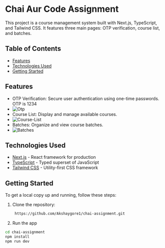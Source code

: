 # Chai Aur Code Assignment

This project is a course management system built with Next.js, TypeScript, and Tailwind CSS. It features three main pages: OTP verification, course list, and batches.

## Table of Contents

- [Features](#features)
- [Technologies Used](#technologies-used)
- [Getting Started](#getting-started)

## Features

- OTP Verification: Secure user authentication using one-time passwords. OTP is 1234
- ![Otp](https://github.com/user-attachments/assets/4b3d75da-1156-4e93-b832-334678614afa)
- Course List: Display and manage available courses.
- ![Course-List](https://github.com/user-attachments/assets/ff5818c5-09ba-46db-bf50-1377f78bd32e)
- Batches: Organize and view course batches.
- ![Batches](https://github.com/user-attachments/assets/0defb5f0-01b4-4200-937c-15471e71120c)


## Technologies Used

- [Next.js](https://nextjs.org/) - React framework for production
- [TypeScript](https://www.typescriptlang.org/) - Typed superset of JavaScript
- [Tailwind CSS](https://tailwindcss.com/) - Utility-first CSS framework




## Getting Started

To get a local copy up and running, follow these steps:

1. Clone the repository:
   ```bash
    https://github.com/Akshaygore1/chai-assignment.git
   ```
2. Run the app
```bash
cd chai-assignment
npm install
npm run dev
```




